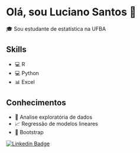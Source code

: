 # Olá, sou Luciano Santos 👋

🎓 Sou estudante de estatística na UFBA

## Skills
- 💻 R
- 💻 Python
- 📊 Excel

## Conhecimentos
- 🧮 Analise exploratória de dados
- 📈 Regressão de modelos lineares
- 📑 Bootstrap

[![Linkedin Badge](https://img.shields.io/badge/-Luciano_Santana_dos_Santos-0099CC?style=flat&logo=Linkedin&logoColor=white&link=https://www.linkedin.com/in/lucian-sant)](https://www.linkedin.com/in/luciano-sant)


